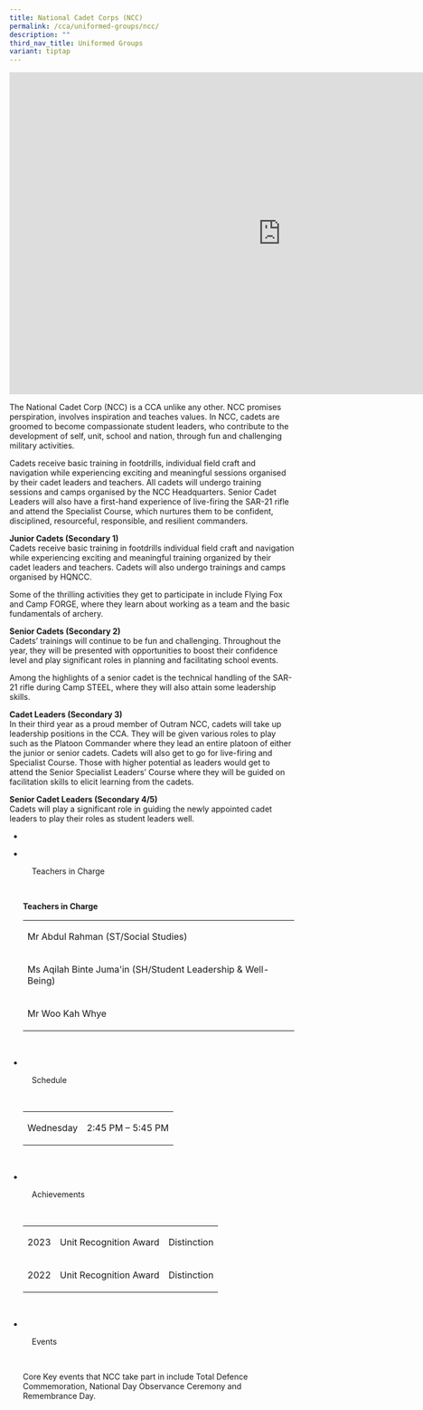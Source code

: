 ```yaml
---
title: National Cadet Corps (NCC)
permalink: /cca/uniformed-groups/ncc/
description: ""
third_nav_title: Uniformed Groups
variant: tiptap
---
```

<div class="iframe-wrapper">
<iframe height="569" width="960" allowfullscreen="true" frameborder="0" src="https://docs.google.com/presentation/d/e/2PACX-1vTE2L9pwBZyr0kQoM7t_IYVhD_Yy_40IBSSrk8LYqBCQTDGAaMkBXFoFIkMkzFbMctBNT7yxPVOX722/embed?start=false&amp;loop=false&amp;delayms=3000"></iframe>
</div>
<p>The National Cadet Corp (NCC) is a CCA unlike any other. NCC promises
perspiration, involves inspiration and teaches values. In NCC, cadets are
groomed to become compassionate student leaders, who contribute to the
development of self, unit, school and nation, through fun and challenging
military activities.</p>
<p>Cadets receive basic training in footdrills, individual field craft and
navigation while experiencing exciting and meaningful sessions organised
by their cadet leaders and teachers. All cadets will undergo training sessions
and camps organised by the NCC Headquarters. Senior Cadet Leaders will
also have a first-hand experience of live-firing the SAR-21 rifle and attend
the Specialist Course, which nurtures them to be confident, disciplined,
resourceful, responsible, and resilient commanders.</p>
<p><strong>Junior Cadets (Secondary 1)</strong>
<br>Cadets receive basic training in footdrills individual field craft and
navigation while experiencing exciting and meaningful training organized
by their cadet leaders and teachers. Cadets will also undergo trainings
and camps organised by HQNCC.</p>
<p>Some of the thrilling activities they get to participate in include Flying
Fox and Camp FORGE, where they learn about working as a team and the basic
fundamentals of archery.</p>
<p><strong>Senior Cadets (Secondary 2)</strong>
<br>Cadets’ trainings will continue to be fun and challenging. Throughout
the year, they will be presented with opportunities to boost their confidence
level and play significant roles in planning and facilitating school events.</p>
<p>Among the highlights of a senior cadet is the technical handling of the
SAR-21 rifle during Camp STEEL, where they will also attain some leadership
skills.</p>
<p><strong>Cadet Leaders (Secondary 3)</strong>
<br>In their third year as a proud member of Outram NCC, cadets will take
up leadership positions in the CCA. They will be given various roles to
play such as the Platoon Commander where they lead an entire platoon of
either the junior or senior cadets. Cadets will also get to go for live-firing
and Specialist Course. Those with higher potential as leaders would get
to attend the Senior Specialist Leaders’ Course where they will be guided
on facilitation skills to elicit learning from the cadets.</p>
<p><strong>Senior Cadet Leaders (Secondary 4/5)</strong>
<br>Cadets will play a significant role in guiding the newly appointed cadet
leaders to play their roles as student leaders well.</p>
<ul>
<li>
<p>&nbsp;&nbsp;</p>
</li>
<li>
<p></p>
<p>&nbsp;&nbsp;&nbsp;&nbsp;</p>
<p>&nbsp;&nbsp;&nbsp;&nbsp;Teachers in Charge</p>
<p>&nbsp;&nbsp;&nbsp;&nbsp;</p>
<p></p>
<p><strong>Teachers in Charge </strong>
<br>
</p>
<table>
<tbody>
<tr>
<td rowspan="1" colspan="1">
<p>Mr Abdul Rahman (ST/Social Studies)</p>
</td>
</tr>
<tr>
<td rowspan="1" colspan="1">
<p>Ms Aqilah Binte Juma'in (SH/Student Leadership &amp; Well-Being)</p>
</td>
</tr>
<tr>
<td rowspan="1" colspan="1">
<p>Mr Woo Kah Whye</p>
</td>
</tr>
</tbody>
</table>
<p></p>
<p>&nbsp;&nbsp;&nbsp;&nbsp;</p>
<p></p>
</li>
<li>
<p>&nbsp;&nbsp;&nbsp;&nbsp;</p>
<p>&nbsp;&nbsp;&nbsp;&nbsp;Schedule</p>
<p>&nbsp;&nbsp;&nbsp;&nbsp;</p>
<p></p>
<p></p>
<table>
<tbody>
<tr>
<td rowspan="1" colspan="1">
<p>Wednesday</p>
</td>
<td rowspan="1" colspan="1">
<p>2:45 PM – 5:45 PM</p>
</td>
</tr>
</tbody>
</table>
<p></p>
<p>&nbsp;&nbsp;&nbsp;&nbsp;</p>
<p></p>
</li>
<li>
<p>&nbsp;&nbsp;&nbsp;&nbsp;</p>
<p>&nbsp;&nbsp;&nbsp;&nbsp;Achievements</p>
<p>&nbsp;&nbsp;&nbsp;&nbsp;</p>
<p></p>
<p></p>
<table>
<tbody>
<tr>
<td rowspan="1" colspan="1">
<p>2023</p>
</td>
<td rowspan="1" colspan="1">
<p>Unit Recognition Award</p>
</td>
<td rowspan="1" colspan="1">
<p>Distinction</p>
</td>
</tr>
<tr>
<td rowspan="1" colspan="1">
<p>2022</p>
</td>
<td rowspan="1" colspan="1">
<p>Unit Recognition Award</p>
</td>
<td rowspan="1" colspan="1">
<p>Distinction</p>
</td>
</tr>
</tbody>
</table>
<p>&nbsp;&nbsp;&nbsp;&nbsp;</p>
<p></p>
</li>
<li>
<p>&nbsp;&nbsp;&nbsp;&nbsp;</p>
<p>&nbsp;&nbsp;&nbsp;&nbsp;Events</p>
<p>&nbsp;&nbsp;&nbsp;&nbsp;</p>
<p></p>
<p>Core Key events that NCC take part in include Total Defence Commemoration,
National Day Observance Ceremony and Remembrance Day.</p>
<p>&nbsp;&nbsp;&nbsp;&nbsp;</p>
<p></p>
</li>
</ul>
<p></p>